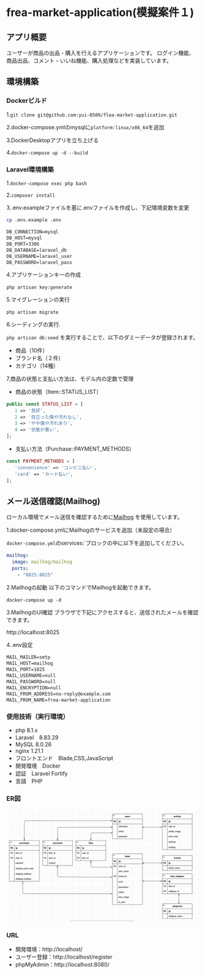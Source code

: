 # frea-market-application(模擬案件１)

## アプリ概要
ユーザーが商品の出品・購入を行えるアプリケーションです。
ログイン機能、商品出品、コメント・いいね機能、購入処理などを実装しています。

## 環境構築

### Dockerビルド

1.`git clone git@github.com:yui-0509/flea-market-application.git` 

2.docker-compose.ymlのmysqlに`platform:linux/x86_64`を追加

3.DockerDesktopアプリを立ち上げる

4.`docker-compose up -d --build` 

### Laravel環境構築

1.`docker-compose exec php bash` 

2.`composer install` 

3..env.exampleファイルを基に.envファイルを作成し、下記環境変数を変更 

```bash
cp .env.example .env
```

```env
DB_CONNECTION=mysql
DB_HOST=mysql
DB_PORT=3306
DB_DATABASE=laravel_db
DB_USERNAME=laravel_user
DB_PASSWORD=laravel_pass
```

4.アプリケーションキーの作成 

   `php artisan key:generate` 

5.マイグレーションの実行 

   `php artisan migrate` 

6.シーディングの実行. 

   `php artisan db:seed` を実行することで、以下のダミーデータが登録されます。

- 商品（10件）
- ブランド名（２件）
- カテゴリ（14種）

7.商品の状態と支払い方法は、モデル内の定数で管理

- 商品の状態（Item::STATUS_LIST）
```php
public const STATUS_LIST = [
   1 => '良好',
   2 => '目立った傷や汚れなし',
   3 => 'やや傷や汚れあり',
   4 => '状態が悪い',
];
```

- 支払い方法（Purchase::PAYMENT_METHODS）
```php
const PAYMENT_METHODS = [
   'convenience' => 'コンビニ払い',
   'card' => 'カード払い',
];
```
## メール送信確認(Mailhog)
ローカル環境でメール送信を確認するために[Mailhog](https://github.com/mailhog/MailHog) を使用しています。

1.docker-compose.ymlにMailhogのサービスを追加（未設定の場合）

`docker-compose.yml`のservices:`ブロックの中に以下を追加してください。

```yaml
mailhog:
  image: mailhog/mailhog
  ports:
    - "8025:8025"
```

2.Mailhogの起動
以下のコマンドでMailhogを起動できます。

`docker-compose up -d`

3.MailhogのUI確認
ブラウザで下記にアクセスすると、送信されたメールを確認できます。

http://localhost:8025

4..env設定

```env
MAIL_MAILER=smtp
MAIL_HOST=mailhog
MAIL_PORT=1025
MAIL_USERNAME=null
MAIL_PASSWORD=null
MAIL_ENCRYPTION=null
MAIL_FROM_ADDRESS=no-reply@example.com
MAIL_FROM_NAME=frea-market-application
```

### 使用技術（実行環境）

- php 8.1.x
- Laravel　8.83.29
- MySQL 8.0.26
- nginx 1.21.1
- フロントエンド　Blade,CSS,JavaScript
- 開発環境　Docker
- 認証　Laravel Fortify
- 言語　PHP

### ER図

 ![ER図](./src/public/images/erd.png)

### URL

- 開発環境：http://localhost/
- ユーザー登録：http://localhost/register
- phpMyAdmin：http://localhost:8080/
